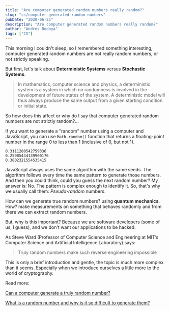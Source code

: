 ```yaml
---
title: "Are computer generated random numbers really random?"
slug: "cs/computer-generated-random-numbers"
pubDate: "2020-06-25"
description: "Are computer generated random numbers really random?"
author: "Andres Bedoya"
tags: ["CS"]
---
```


This morning I couldn't sleep, so I remembered something interesting, computer generated random numbers are not really random numbers, or not strictly speaking.

But first, let's talk about **Deterministic Systems** versus **Stochastic Systems**.

> In mathematics, computer science and physics, a deterministic system is a system in which no randomness is involved in the development of future states of the system. A deterministic model will thus always produce the same output from a given starting condition or initial state.

So how does this affect or why do I say that computer generated random numbers are not strictly random?...

If you want to generate a "random" number using a computer and JavaScript, you can use `Math.random()` function that returns a floating-point number in the range 0 to less than 1 (inclusive of 0, but not 1).

```
0.3111280542759336
0.25985434139900176
0.3802321554535415
```

JavaScript always uses the same algorithm with the same seeds. The algorithm follows every time the same pattern to generate those numbers. And then you could think, could you guess the next random number? My answer is: No. The pattern is complex enough to identify it. So, that's why we usually call them: *Pseudo-random* numbers.

How can we generate true random numbers? using **quantum mechanics**. How? make measurements on something that behaves randomly and from there we can extract random numbers.

But, why is this important? Because we are software developers (some of us, I guess), and we don't want our applications to be hacked.

As Steve Ward (Professor of Computer Science and Engineering at MIT’s Computer Science and Artificial Intelligence Laboratory) says:

> Truly random numbers make such reverse engineering impossible

This is only a brief introduction and gentle, the topic is much more complex than it seems. Especially when we introduce ourselves a little more to the world of cryptography.

Read more:

<a class="hover:no-underline text-blue underline" href="https://engineering.mit.edu/engage/ask-an-engineer/can-a-computer-generate-a-truly-random-number/" target="_blank" rel="noopener noreferrer">Can a computer generate a truly random number?</a>

<a class="hover:no-underline text-blue underline" href="https://www.euronews.com/2019/07/29/what-is-a-random-number-and-why-is-it-so-difficult-to-generate-them" target="_blank" rel="noopener noreferrer">What is a random number and why is it so difficult to generate them?</a>
